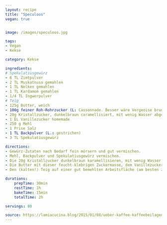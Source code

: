 ```yaml
---
layout: recipe
title: "Speculoos"
vegan: true


image: /images/speculoos.jpg

tags:
- Vegan
- Kekse

category: Kekse

ingredients:
# Spekulatiusgewürz
- 6 TL Zimtpulver
- 2 TL Muskatnuss gemahlen
- 1 TL Nelken gemahlen
- 1 TL Kardamom gemahlen
- 1/4 TL Ingwerpulver
# Teig
- 125g Butter, weich
- 100g feiner Roh-Rohrzucker (L: Cassonnade. Besser wäre Vergeoise brune oder Muscovado). Da normaler Rohzucker zu hell,  ist, dh. zu wenig geschmacksgebende Melasse enthält, habe ich noch etwas mit Karamell nachgeholfen.
- 20g Kristallzucker, dunkelbraun caramellisiert, mit wenig Wasser abgelöscht und zu dickem Sirup eingekocht, um dem Biskuit eine prononciertere Karamellnote und Farbe zu verpassen.
- 1 EL Vanillezucker homemade
- 250 g Mehl
- 1 Prise Salz
- 1 TL Backpulver (L.: gestrichen)
- 3 TL Spekulatiusgewürz

directions:
- Gewürz-Zutaten nach Bedarf fein mörsern und gut vermischen.
- Mehl, Backpulver und Spekulatiusgewürz vermischen.
- Die 20g Kristallzucker dunkelbraun karamellisieren, mit wenig Wasser ablöschen und zu einem konzentrierten Sirup einkochen. Den grobkristallinen Muscovadozucker im Cutter fein vermahlen und mit dem nicht mehr fliessfähigen Karamellsirup verrühren. Das Zuckerpulver soll den Sirup aufsaugen. Masse nochmals cuttern.
- Die Butter mit dieser feucht-klebrigen Zuckermasse, dem Vanillezucker und dem Salz während mind. 10 Minuten mit dem Rührbesen schaumig schlagen. Anschliessend das Mehlgemisch portionsweise (mit dem K-Haken) zu einem weichen, glatten, leicht klebrigen Teig unterkneten. Bei mir waren noch zusätzliche 2 EL Mehl erforderlich. Den Teig in Frischhaltefolie wickeln und mind. eine Stunde lang, besser über Nacht, kühl stellen.
- Den (kalten!) Teig auf einer gut bemehlten Arbeitsfläche (am besten zwischen Backpapier) 2mm dick ausrollen und rechteckige Guetzli ausstechen. Ich habe quadratische „Briefmarken“ ausgestochen, für das letzte Blech zuerst noch ein Springerle-Motiv aufgedrückt. Die Guetzli auf einem mit Backpapier belegten Blech 20 Minuten kalt stellen, dann ca. 13-15 Minuten bei 170°C backen.

durations:
    prepTime: 30min
    restTime: 1h
    bakeTime: 15min
    totalTime: 2h

servings: 80

source: https://lamiacucina.blog/2015/01/08/ueber-kaffee-kaffeebeilagen-und-ein-speculoos-rezept/
---
```

